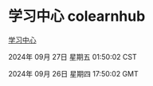 # 学习中心 colearnhub
[学习中心](http://219.139.198.207:56308/colearnhub/)

2024年 09月 27日 星期五 01:50:02 CST

2024年 09月 26日 星期四 17:50:02 GMT
